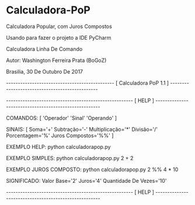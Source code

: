 # Calculadora-PoP
Calculadora Popular, com Juros Compostos

Usando para fazer o projeto a IDE PyCharm

Calculadora Linha De Comando

Autor: Washington Ferreira Prata (BoGoZ)

Brasilia, 30 De Outubro De 2017

---------------------------------------------- [ Calculadora PoP 1.1 ] -----------------------------------------------

------------------------------------------------------ [ HELP ] ------------------------------------------------------

COMANDOS: [ 'Operador' 'Sinal' 'Operando' ]

SINAIS: [ Soma='+' Subtração='-' Multiplicação='*' Divisão='/' Porcentagem='%' Juros Compostos='%%' ]

EXEMPLO HELP: python calculadorapop.py

EXEMPLO SIMPLES: python calculadorapop.py 2 + 2

EXEMPLO JUROS COMPOSTO: python calculadorapop.py 2 %% 4 * 10

SIGNIFICADO: Valor Base='2' Juros='4' Quantidade De Vezes='10'

------------------------------------------------------ [ HELP ] ------------------------------------------------------
